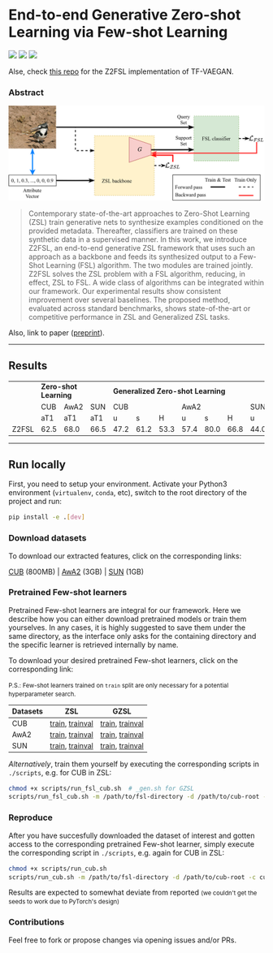 # End-to-end Generative Zero-shot Learning via Few-shot Learning

![](https://img.shields.io/badge/-Z2FSL-blueviolet) ![](https://img.shields.io/badge/-official-green) ![](https://img.shields.io/badge/-Pytorch-red)

Alse, check [this repo](https://github.com/gchochla/z2fsl-tfvaegan) for the Z2FSL implementation of TF-VAEGAN.

### Abstract

![z2fsl-pipeline](media/z2fsl-pipeline-wbg.png)


> Contemporary state-of-the-art approaches to Zero-Shot Learning (ZSL) train generative nets to synthesize examples conditioned on the provided metadata. Thereafter, classifiers are trained on these synthetic data in a supervised manner. In this work, we introduce Z2FSL, an end-to-end generative ZSL framework that uses such an approach as a backbone and feeds its synthesized output to a Few-Shot Learning (FSL) algorithm. The two modules are trained jointly. Z2FSL solves the ZSL problem with a FSL algorithm, reducing, in effect, ZSL to FSL. A wide class of algorithms can be integrated within our framework. Our experimental results show consistent improvement over several baselines. The proposed method, evaluated across standard benchmarks, shows state-of-the-art or competitive performance in ZSL and Generalized ZSL tasks.

Also, link to paper ([preprint](https://arxiv.org/pdf/2102.04379.pdf)).

---

## Results

<table>
    <tr>
        <td></td>
        <td colspan=3><b>Zero-shot Learning</b></td>
        <td colspan=9><b>Generalized Zero-shot Learning</b></td>
    </tr>
    <tr>
        <td></td>
        <td> CUB </td>
        <td> AwA2 </td>
        <td> SUN </td>
        <td colspan=3>CUB</td>
        <td colspan=3>AwA2</td>
        <td colspan=3>SUN</td>
    </tr>
    <tr>
        <td></td>
        <td>aT1</td>
        <td>aT1</td>
        <td>aT1</td>
        <td>u</td>
        <td>s</td>
        <td>H</td>
        <td>u</td>
        <td>s</td>
        <td>H</td>
        <td>u</td>
        <td>s</td>
        <td>H</td>
    </tr>
    <tr>
        <td>Z2FSL</td>
        <td>62.5</td>
        <td>68.0</td>
        <td>66.5</td>
        <td>47.2</td>
        <td>61.2</td>
        <td>53.3</td>
        <td>57.4</td>
        <td>80.0</td>
        <td>66.8</td>
        <td>44.0</td>
        <td>32.9</td>
        <td>37.6</td>
    </tr>
</table>

---

## Run locally

First, you need to setup your environment. Activate your Python3 environment (`virtualenv`, `conda`, etc), switch to the root directory of the project and run:

```bash
pip install -e .[dev]
```

### Download datasets

To download our extracted features, click on the corresponding links:

[CUB](https://drive.google.com/file/d/1-7THykV1U5HTfxLL_w1dYyZr_-KHsVoB/view?usp=sharing) (800MB) | [AwA2](https://drive.google.com/file/d/1l7r9x6KvgAeTcVANgueXdVNHPtFFfwkp/view?usp=sharing) (3GB) | [SUN](https://drive.google.com/file/d/1U-oYYlcXKU6-opdOKZr40kSyb4gqeHiK/view?usp=sharing) (1GB)

### **Pretrained** Few-shot learners

Pretrained Few-shot learners are integral for our framework. Here we describe how you can either download pretrained models or train them yourselves. In any cases, it is highly suggested to save them under the same directory, as the interface only asks for the containing directory and the specific learner is retrieved internally by name.

To download your desired pretrained Few-shot learners, click on the corresponding link:

<small>P.S.: Few-shot learners trained on `train` split are only necessary for a potential hyperparameter search.</small>

| Datasets | ZSL | GZSL |
| :---- | :----: | :----:|
| CUB | [train](https://drive.google.com/file/d/1DJN9f9R9jVeXRrJoyDgjJd4UwFJ_HMB7/view?usp=sharing), [trainval](https://drive.google.com/file/d/1bVy2aFW9szHJqMK0lVpd9asiC1KM5Z_H/view?usp=sharing) | [train](https://drive.google.com/file/d/1SaJe2abqJ0owUOUuZKJPOdLgFdsfgafN/view?usp=sharing), [trainval](https://drive.google.com/file/d/1-1jwAp-3UAxfjGtkrz9dfkiRDJNANy3y/view?usp=sharing) |
| AwA2 | [train](https://drive.google.com/file/d/1WD6sZDCzE-JNg3VglenbO9njH8HbGTzb/view?usp=sharing), [trainval](https://drive.google.com/file/d/1qiRQqitAEiJ8_aEBUcRnjoj1ngRnLJSN/view?usp=sharing) | [train](https://drive.google.com/file/d/1iN5W9y30FDnXDkjfwEd17LrutXwAmeTX/view?usp=sharing), [trainval](https://drive.google.com/file/d/1-63B1BEue3OECEmD3iPH2QzgXhj9ihFe/view?usp=sharing) |
| SUN | [train](https://drive.google.com/file/d/1-2iMmfbaPCyuqf2yNe5vqfaYtn5RNXx1/view?usp=sharing), [trainval](https://drive.google.com/file/d/1-6fHiIInP6qYkD7Qj-PgLJsplgKinRt7/view?usp=sharing) | [train](https://drive.google.com/file/d/156k-1BPxxzQ-JkLYI3_D-Lv08CPCioX5/view?usp=sharing), [trainval](https://drive.google.com/file/d/1-0d2vvNpJzX68nwgDoIea86hKhALnCRY/view?usp=sharing) |

*Alternatively*, train them yourself by executing the corresponding scripts in `./scripts`, e.g. for CUB in ZSL:

```bash
chmod +x scripts/run_fsl_cub.sh  # _gen.sh for GZSL
scripts/run_fsl_cub.sh -m /path/to/fsl-directory -d /path/to/cub-root -c cuda:17
```

### Reproduce

After you have succesfully downloaded the dataset of interest and gotten access to the corresponding  pretrained Few-shot learner, simply execute the corresponding script in `./scripts`, e.g. again for CUB in ZSL:

```bash
chmod +x scripts/run_cub.sh
scripts/run_cub.sh -m /path/to/fsl-directory -d /path/to/cub-root -c cuda:42
```

Results are expected to somewhat deviate from reported <small>(we couldn't get the seeds to work due to PyTorch's design)</small>

### Contributions

Feel free to fork or propose changes via opening issues and/or PRs.
